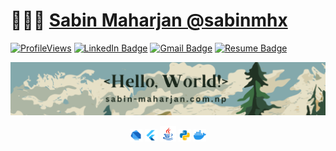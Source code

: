 # 👨🏻‍💻 [Sabin Maharjan @sabinmhx](http://www.sabin-maharjan.com.np)

[![ProfileViews](https://komarev.com/ghpvc/?username=sabinmhx&color=red&style=flat)](https://komarev.com/ghpvc/?username=sabinmhx)
[![LinkedIn Badge](https://img.shields.io/badge/-LinkedIn-blue?style=social&logo=Linkedin&logoColor=blue&link=https://www.linkedin.com/in/sabinmhx/)](https://www.linkedin.com/in/sabinmhx/)
[![Gmail Badge](https://img.shields.io/badge/-sabinm977@gmail.com-c14438?style=social&logo=Gmail&logoColor=red&link=mailto:sabinm977@gmail.com)](mailto:sabinm977@gmail.com)
[![Resume Badge](https://img.shields.io/badge/View_Resume-blue)](https://sabin-maharjan.com.np/assets/Sabin-Maharjan-Resume.pdf)

<p align="center"> <img src="assets/githubprofile.png" alt="sabinmhx" /> </p>

<p align="center">
  <img src="assets/dart.svg" height="4%" width="4%">
  <img src="assets/flutter.svg" height="4%" width="4%">
  <img src="assets/java.svg" height="5%" width="5%">
  <img src="assets/python.svg" height="4%" width="4%">
  <img src="assets/docker.svg" height="4%" width="4%">
</p>

<br>
